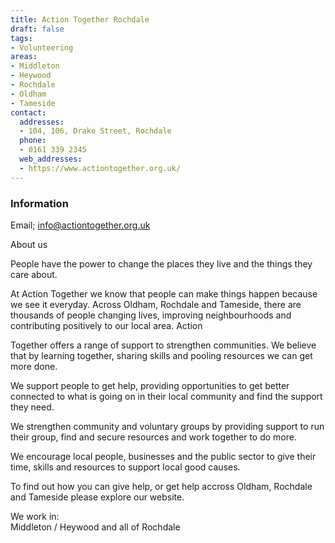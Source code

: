 ```yaml
---
title: Action Together Rochdale
draft: false
tags:
- Volunteering
areas:
- Middleton
- Heywood
- Rochdale
- Oldham
- Tameside
contact:
  addresses:
  - 104, 106, Drake Street, Rochdale
  phone:
  - 0161 339 2345
  web_addresses:
  - https://www.actiontogether.org.uk/
---
```


### Information
Email; info@actiontogether.org.uk

About us

People have the power to change the places they live and the things they care about. 

At Action Together we know that people can make things
 happen because we see it everyday. Across Oldham,
  Rochdale and Tameside, there are thousands of people changing lives, improving neighbourhoods and 
  contributing positively to our local area. Action

Together offers a range of support to strengthen
 communities. We believe that by learning together, 
 sharing skills and pooling resources we can get more 
 done. 

​We support people to get help, providing 
opportunities to get better connected to what is going
 on in their local community and find the support they
  need.

We strengthen community and voluntary groups by 
providing support to run their group, find and secure
 resources and work together to do more.

We encourage local people, businesses and the public
 sector to give their time, skills and resources to
  support local good causes.

To find out how you can give help, or get help accross
 Oldham, Rochdale and Tameside please explore our 
 website.

We work in:   
Middleton /  Heywood and all of Rochdale